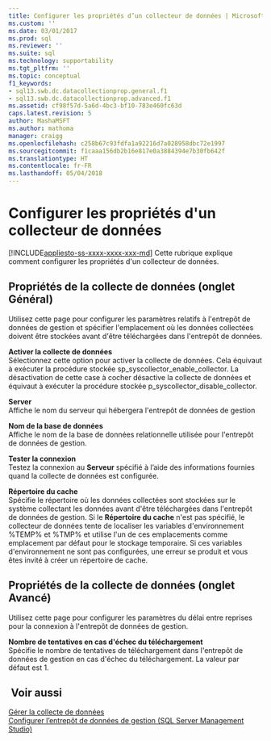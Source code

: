 ```yaml
---
title: Configurer les propriétés d’un collecteur de données | Microsoft Docs
ms.custom: ''
ms.date: 03/01/2017
ms.prod: sql
ms.reviewer: ''
ms.suite: sql
ms.technology: supportability
ms.tgt_pltfrm: ''
ms.topic: conceptual
f1_keywords:
- sql13.swb.dc.datacollectionprop.general.f1
- sql13.swb.dc.datacollectionprop.advanced.f1
ms.assetid: cf98f57d-5a6d-4bc3-bf10-783e460fc63d
caps.latest.revision: 5
author: MashaMSFT
ms.author: mathoma
manager: craigg
ms.openlocfilehash: c258b67c93fdfa1a92216d7a028958dbc72e1997
ms.sourcegitcommit: f1caaa156db2b16e817e0a3884394e7b30fb642f
ms.translationtype: HT
ms.contentlocale: fr-FR
ms.lasthandoff: 05/04/2018
---
```

# <a name="configure-properties-of-a-data-collector"></a>Configurer les propriétés d'un collecteur de données
[!INCLUDE[appliesto-ss-xxxx-xxxx-xxx-md](../../includes/appliesto-ss-xxxx-xxxx-xxx-md.md)]
  Cette rubrique explique comment configurer les propriétés d'un collecteur de données.  
  
## <a name="data-collection-properties-general-tab"></a>Propriétés de la collecte de données (onglet Général)  
 Utilisez cette page pour configurer les paramètres relatifs à l'entrepôt de données de gestion et spécifier l'emplacement où les données collectées doivent être stockées avant d'être téléchargées dans l'entrepôt de données.  
  
 **Activer la collecte de données**  
 Sélectionnez cette option pour activer la collecte de données. Cela équivaut à exécuter la procédure stockée sp_syscollector_enable_collector. La désactivation de cette case à cocher désactive la collecte de données et équivaut à exécuter la procédure stockée p_syscollector_disable_collector.  
  
 **Server**  
 Affiche le nom du serveur qui hébergera l'entrepôt de données de gestion  
  
 **Nom de la base de données**  
 Affiche le nom de la base de données relationnelle utilisée pour l'entrepôt de données de gestion.  
  
 **Tester la connexion**  
 Testez la connexion au **Serveur** spécifié à l’aide des informations fournies quand la collecte de données est configurée.  
  
 **Répertoire du cache**  
 Spécifie le répertoire où les données collectées sont stockées sur le système collectant les données avant d'être téléchargées dans l'entrepôt de données de gestion. Si le **Répertoire du cache** n'est pas spécifié, le collecteur de données tente de localiser les variables d'environnement %TEMP% et %TMP% et utilise l'un de ces emplacements comme emplacement par défaut pour le stockage temporaire. Si ces variables d'environnement ne sont pas configurées, une erreur se produit et vous êtes invité à créer un répertoire de cache.  
  
## <a name="data-collection-properties-advanced-tab"></a>Propriétés de la collecte de données (onglet Avancé)  
 Utilisez cette page pour configurer les paramètres du délai entre reprises pour la connexion à l'entrepôt de données de gestion.  
  
 **Nombre de tentatives en cas d'échec du téléchargement**  
 Spécifie le nombre de tentatives de téléchargement dans l'entrepôt de données de gestion en cas d'échec du téléchargement. La valeur par défaut est 1.  
  
## <a name="see-also"></a> Voir aussi  
 [Gérer la collecte de données](../../relational-databases/data-collection/manage-data-collection.md)   
 [Configurer l’entrepôt de données de gestion &#40;SQL Server Management Studio&#41;](../../relational-databases/data-collection/configure-the-management-data-warehouse-sql-server-management-studio.md)  
  
  
